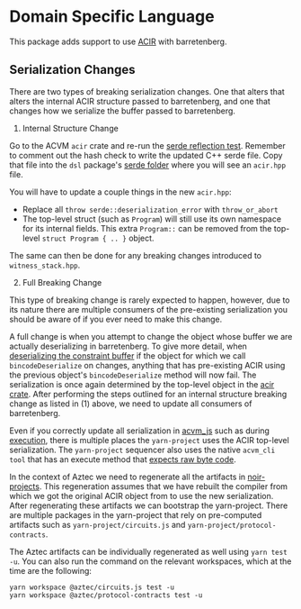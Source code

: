 # Domain Specific Language

This package adds support to use [ACIR](https://github.com/noir-lang/noir/tree/master/acvm-repo/acir) with barretenberg. 

## Serialization Changes

There are two types of breaking serialization changes. One that alters that alters the internal ACIR structure passed to barretenberg, and one that changes how we serialize the buffer passed to barretenberg.

1. Internal Structure Change

Go to the ACVM `acir` crate and re-run the [serde reflection test](../../../../../noir/noir-repo/acvm-repo/acir/src/lib.rs#L51). Remember to comment out the hash check to write the updated C++ serde file. Copy that file into the `dsl` package's [serde folder](./acir_format/serde/) where you will see an `acir.hpp` file. 

You will have to update a couple things in the new `acir.hpp`:
- Replace all `throw serde::deserialization_error` with `throw_or_abort`
- The top-level struct (such as `Program`) will still use its own namespace for its internal fields. This extra `Program::` can be removed from the top-level `struct Program { .. }` object.

The same can then be done for any breaking changes introduced to `witness_stack.hpp`.

2. Full Breaking Change

This type of breaking change is rarely expected to happen, however, due to its nature there are multiple consumers of the pre-existing serialization you should be aware of if you ever need to make this change.

A full change is when you attempt to change the object whose buffer we are actually deserializing in barretenberg. To give more detail, when [deserializing the constraint buffer](./acir_format/acir_to_constraint_buf.hpp#366) if the object for which we call `bincodeDeserialize` on changes, anything that has pre-existing ACIR using the previous object's `bincodeDeserialize` method will now fail. The serialization is once again determined by the top-level object in the [acir crate](../../../../../noir/noir-repo/acvm-repo/acir/src/circuit/mod.rs). After performing the steps outlined for an internal structure breaking change as listed in (1) above, we need to update all consumers of barretenberg.

Even if you correctly update all serialization in [acvm_js](../../../../../noir/noir-repo/acvm-repo/acvm_js/README.md) such as during [execution](../../../../../noir/noir-repo/acvm-repo/acvm_js/src/execute.rs#57), there is multiple places the `yarn-project` uses the ACIR top-level serialization. The `yarn-project` sequencer also uses the native `acvm_cli tool` that has an execute method that [expects raw byte code](../../../../../noir/noir-repo/tooling/acvm_cli/src/cli/execute_cmd.rs#63). 

In the context of Aztec we need to regenerate all the artifacts in [noir-projects](../../../../../noir-projects/bootstrap.sh). This regeneration assumes that we have rebuilt the compiler from which we got the original ACIR object from to use the new serialization. After regenerating these artifacts we can bootstrap the yarn-project. There are multiple packages in the yarn-project that rely on pre-computed artifacts such as `yarn-project/circuits.js` and `yarn-project/protocol-contracts`. 

The Aztec artifacts can be individually regenerated as well using `yarn test -u`. 
You can also run the command on the relevant workspaces, which at the time are the following:
```
yarn workspace @aztec/circuits.js test -u
yarn workspace @aztec/protocol-contracts test -u
```
